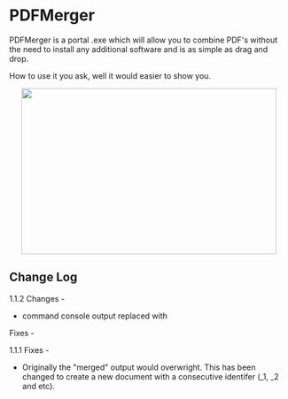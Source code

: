 <p align="center">
<h1> PDFMerger </h1>
</p>

PDFMerger is a portal .exe which will allow you to combine PDF's without the need to install any additional software and is as simple as drag and drop.

How to use it you ask, well it would easier to show you. 
<p align="center">
  <img width="460" height="300" src="mi/recording.mp4">
</p>


## Change Log

1.1.2
Changes - 
* command console output replaced with 

Fixes -



1.1.1
Fixes - 
* Originally the "merged" output would overwright. This has been changed to create a new document with a consecutive identifer (_1, _2 and etc).
